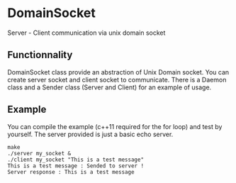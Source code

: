 # DomainSocket
Server - Client communication via unix domain socket

Functionnality
--------------
DomainSocket class provide an abstraction of Unix Domain socket.
You can create server socket and client socket to communicate.
There is a Daemon class and a Sender class (Server and Client) for an example of usage.

Example
-------
You can compile the example (c++11 required for the for loop) and test by yourself.
The server provided is just a basic echo server.

```
make
./server my_socket &
./client my_socket "This is a test message"
This is a test message : Sended to server !
Server response : This is a test message
```

